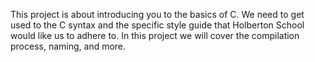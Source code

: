 This project is about introducing you to the basics of C. We need to get used to the C syntax and the specific style guide that Holberton School would like us to adhere to. In this project we will cover the compilation process, naming, and more.


